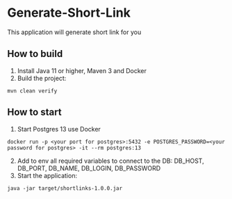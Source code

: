 # Generate-Short-Link

This application will generate short link for you

## How to build

1. Install Java 11 or higher, Maven 3 and Docker
2. Build the project:
```shell
mvn clean verify
```

## How to start

1. Start Postgres 13 use Docker
```shell
docker run -p <your port for postgres>:5432 -e POSTGRES_PASSWORD=<your password for postgres> -it --rm postgres:13
```
2. Add to env all required variables to connect to the DB:
DB_HOST, DB_PORT, DB_NAME, DB_LOGIN, DB_PASSWORD
3. Start the application:
```shell
java -jar target/shortlinks-1.0.0.jar
```
